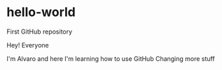 # hello-world
First GitHub repository

Hey! Everyone

I'm Alvaro and here I'm learning how to use GitHub
Changing more stuff
